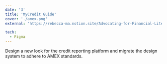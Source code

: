 ```yaml
---
date: '3'
title: 'MyCredit Guide'
cover: './amex.png'
external: 'https://rebecca-ma.notion.site/Advocating-for-Financial-Literacy-with-Secure-Account-Management-at-AMEX-2a98f9582e054f229bb6a48d46a35665?pvs=4'

tech:
  - Figma
---
```


Design a new look for the credit reporting platform and migrate the design system to adhere to AMEX standards.
